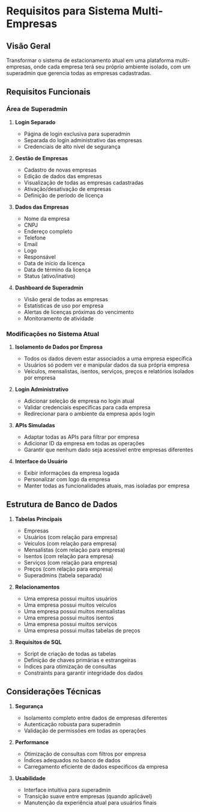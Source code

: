 # Requisitos para Sistema Multi-Empresas

## Visão Geral
Transformar o sistema de estacionamento atual em uma plataforma multi-empresas, onde cada empresa terá seu próprio ambiente isolado, com um superadmin que gerencia todas as empresas cadastradas.

## Requisitos Funcionais

### Área de Superadmin
1. **Login Separado**
   - Página de login exclusiva para superadmin
   - Separada do login administrativo das empresas
   - Credenciais de alto nível de segurança

2. **Gestão de Empresas**
   - Cadastro de novas empresas
   - Edição de dados das empresas
   - Visualização de todas as empresas cadastradas
   - Ativação/desativação de empresas
   - Definição de período de licença

3. **Dados das Empresas**
   - Nome da empresa
   - CNPJ
   - Endereço completo
   - Telefone
   - Email
   - Logo
   - Responsável
   - Data de início da licença
   - Data de término da licença
   - Status (ativo/inativo)

4. **Dashboard de Superadmin**
   - Visão geral de todas as empresas
   - Estatísticas de uso por empresa
   - Alertas de licenças próximas do vencimento
   - Monitoramento de atividade

### Modificações no Sistema Atual

1. **Isolamento de Dados por Empresa**
   - Todos os dados devem estar associados a uma empresa específica
   - Usuários só podem ver e manipular dados da sua própria empresa
   - Veículos, mensalistas, isentos, serviços, preços e relatórios isolados por empresa

2. **Login Administrativo**
   - Adicionar seleção de empresa no login atual
   - Validar credenciais específicas para cada empresa
   - Redirecionar para o ambiente da empresa após login

3. **APIs Simuladas**
   - Adaptar todas as APIs para filtrar por empresa
   - Adicionar ID da empresa em todas as operações
   - Garantir que nenhum dado seja acessível entre empresas diferentes

4. **Interface do Usuário**
   - Exibir informações da empresa logada
   - Personalizar com logo da empresa
   - Manter todas as funcionalidades atuais, mas isoladas por empresa

## Estrutura de Banco de Dados

1. **Tabelas Principais**
   - Empresas
   - Usuários (com relação para empresa)
   - Veículos (com relação para empresa)
   - Mensalistas (com relação para empresa)
   - Isentos (com relação para empresa)
   - Serviços (com relação para empresa)
   - Preços (com relação para empresa)
   - Superadmins (tabela separada)

2. **Relacionamentos**
   - Uma empresa possui muitos usuários
   - Uma empresa possui muitos veículos
   - Uma empresa possui muitos mensalistas
   - Uma empresa possui muitos isentos
   - Uma empresa possui muitos serviços
   - Uma empresa possui muitas tabelas de preços

3. **Requisitos de SQL**
   - Script de criação de todas as tabelas
   - Definição de chaves primárias e estrangeiras
   - Índices para otimização de consultas
   - Constraints para garantir integridade dos dados

## Considerações Técnicas

1. **Segurança**
   - Isolamento completo entre dados de empresas diferentes
   - Autenticação robusta para superadmin
   - Validação de permissões em todas as operações

2. **Performance**
   - Otimização de consultas com filtros por empresa
   - Índices adequados no banco de dados
   - Carregamento eficiente de dados específicos da empresa

3. **Usabilidade**
   - Interface intuitiva para superadmin
   - Transição suave entre empresas (quando aplicável)
   - Manutenção da experiência atual para usuários finais
